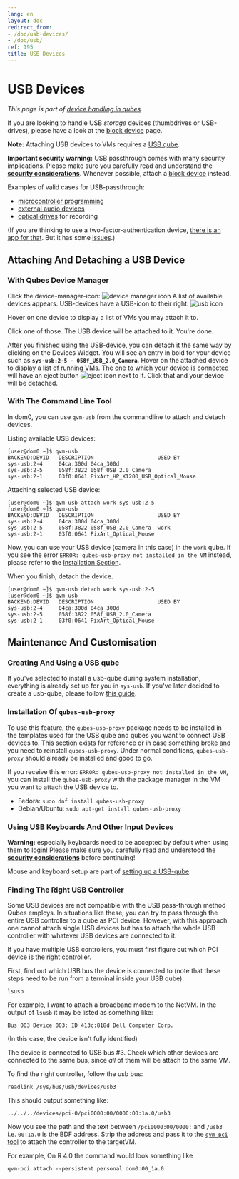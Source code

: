 ```yaml
---
lang: en
layout: doc
redirect_from:
- /doc/usb-devices/
- /doc/usb/
ref: 195
title: USB Devices
---
```


# USB Devices

*This page is part of [device handling in qubes](/doc/device-handling/).*

If you are looking to handle USB *storage* devices (thumbdrives or USB-drives), please have a look at the [block device](/doc/block-devices/) page.

**Note:** Attaching USB devices to VMs requires a [USB qube](/doc/usb-qubes/).

**Important security warning:** USB passthrough comes with many security implications.
Please make sure you carefully read and understand the **[security considerations](/doc/device-handling-security/#usb-security)**.
Whenever possible, attach a [block device](/doc/block-devices/) instead.

Examples of valid cases for USB-passthrough:

- [microcontroller programming](https://www.arduino.cc/en/Main/Howto)
- [external audio devices](/doc/external-audio/)
- [optical drives](/doc/recording-optical-discs/) for recording

(If you are thinking to use a two-factor-authentication device, [there is an app for that](/doc/u2f-proxy/).
But it has some [issues](https://github.com/QubesOS/qubes-issues/issues/4661).)

## Attaching And Detaching a USB Device

### With Qubes Device Manager

Click the device-manager-icon: ![device manager icon](/attachment/wiki/Devices/media-removable.png)
A list of available devices appears.
USB-devices have a USB-icon to their right: ![usb icon](/attachment/wiki/Devices/generic-usb.png)

Hover on one device to display a list of VMs you may attach it to.

Click one of those.
The USB device will be attached to it.
You're done.

After you finished using the USB-device, you can detach it the same way by clicking on the Devices Widget.
You will see an entry in bold for your device such as **`sys-usb:2-5 - 058f_USB_2.0_Camera`**.
Hover on the attached device to display a list of running VMs.
The one to which your device is connected will have an eject button ![eject icon](/attachment/wiki/Devices/media-eject.png) next to it.
Click that and your device will be detached.

### With The Command Line Tool

In dom0, you can use `qvm-usb` from the commandline to attach and detach devices.

Listing available USB devices:

```shell_session
[user@dom0 ~]$ qvm-usb
BACKEND:DEVID   DESCRIPTION                    USED BY
sys-usb:2-4     04ca:300d 04ca_300d
sys-usb:2-5     058f:3822 058f_USB_2.0_Camera
sys-usb:2-1     03f0:0641 PixArt_HP_X1200_USB_Optical_Mouse
```

Attaching selected USB device:

```shell_session
[user@dom0 ~]$ qvm-usb attach work sys-usb:2-5
[user@dom0 ~]$ qvm-usb
BACKEND:DEVID   DESCRIPTION                    USED BY
sys-usb:2-4     04ca:300d 04ca_300d
sys-usb:2-5     058f:3822 058f_USB_2.0_Camera  work
sys-usb:2-1     03f0:0641 PixArt_Optical_Mouse
```

Now, you can use your USB device (camera in this case) in the `work` qube.
If you see the error `ERROR: qubes-usb-proxy not installed in the VM` instead, please refer to the [Installation Section](#installation-of-qubes-usb-proxy).

When you finish, detach the device.

```shell_session
[user@dom0 ~]$ qvm-usb detach work sys-usb:2-5
[user@dom0 ~]$ qvm-usb
BACKEND:DEVID   DESCRIPTION                    USED BY
sys-usb:2-4     04ca:300d 04ca_300d
sys-usb:2-5     058f:3822 058f_USB_2.0_Camera
sys-usb:2-1     03f0:0641 PixArt_Optical_Mouse
```

## Maintenance And Customisation

### Creating And Using a USB qube

If you've selected to install a usb-qube during system installation, everything is already set up for you in `sys-usb`.
If you've later decided to create a usb-qube, please follow [this guide](/doc/usb-qubes/).

### Installation Of `qubes-usb-proxy`

To use this feature, the `qubes-usb-proxy` package needs to be installed in the templates used for the USB qube and qubes you want to connect USB devices to.
This section exists for reference or in case something broke and you need to reinstall `qubes-usb-proxy`.
Under normal conditions, `qubes-usb-proxy` should already be installed and good to go.

If you receive this error: `ERROR: qubes-usb-proxy not installed in the VM`, you can install the `qubes-usb-proxy` with the package manager in the VM you want to attach the USB device to.

- Fedora: `sudo dnf install qubes-usb-proxy`
- Debian/Ubuntu: `sudo apt-get install qubes-usb-proxy`

### Using USB Keyboards And Other Input Devices

**Warning:** especially keyboards need to be accepted by default when using them to login! Please make sure you carefully read and understood the **[security considerations](/doc/device-handling-security/#usb-security)** before continuing!

Mouse and keyboard setup are part of [setting up a USB-qube](/doc/usb-qubes/#enable-a-usb-keyboard-for-login).

### Finding The Right USB Controller

Some USB devices are not compatible with the USB pass-through method Qubes employs.
In situations like these, you can try to pass through the entire USB controller to a qube as PCI device.
However, with this approach one cannot attach single USB devices but has to attach the whole USB controller with whatever USB devices are connected to it.

If you have multiple USB controllers, you must first figure out which PCI device is the right controller.

First, find out which USB bus the device is connected to (note that these steps need to be run from a terminal inside your USB qube):

```
lsusb
```

For example, I want to attach a broadband modem to the NetVM.
In the output of `lsusb` it may be listed as something like:

```
Bus 003 Device 003: ID 413c:818d Dell Computer Corp.
```

(In this case, the device isn't fully identified)

The device is connected to USB bus \#3.
Check which other devices are connected to the same bus, since *all* of them will be attach to the same VM.

To find the right controller, follow the usb bus:

```
readlink /sys/bus/usb/devices/usb3
```

This should output something like:

```
../../../devices/pci-0/pci0000:00/0000:00:1a.0/usb3
```

Now you see the path and the text between `/pci0000:00/0000:` and `/usb3` i.e. `00:1a.0` is the BDF address. Strip the address and pass it to the [`qvm-pci` tool](/doc/pci-devices/) to attach the controller to the targetVM.

For example, On R 4.0 the command would look something like

`qvm-pci attach --persistent personal dom0:00_1a.0`

